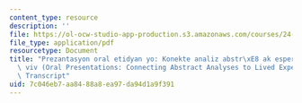```yaml
---
content_type: resource
description: ''
file: https://ol-ocw-studio-app-production.s3.amazonaws.com/courses/24-908-creole-languages-and-caribbean-identities-spring-2017/7c046eb7aa8488a8ea97da94d1a9f391_MIT24_908S17_Oral_Presentations_Creole_300k.pdf
file_type: application/pdf
resourcetype: Document
title: "Prezantasyon oral etidyan yo: Konekte analiz abstr\xE8 ak esperyans ke yo\
  \ viv (Oral Presentations: Connecting Abstract Analyses to Lived Experiences) -\
  \ Transcript"
uid: 7c046eb7-aa84-88a8-ea97-da94d1a9f391
---
```

